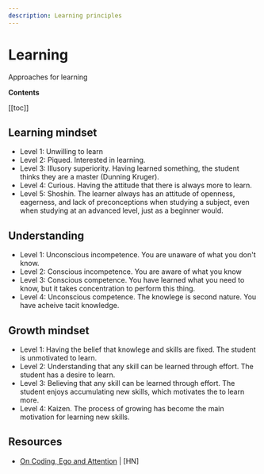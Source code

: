 ```yaml
---
description: Learning principles
---
```


# Learning

Approaches for learning

**Contents**

[[toc]]


## Learning mindset

- Level 1: Unwilling to learn
- Level 2: Piqued. Interested in learning.
- Level 3: Illusory superiority. Having learned something, the student thinks they are a master (Dunning Kruger).
- Level 4: Curious. Having the attitude that there is always more to learn.
- Level 5: Shoshin. The learner always has an attitude of openness, eagerness, and lack of preconceptions when studying a subject, even when studying at an advanced level, just as a beginner would.

## Understanding

- Level 1: Unconscious incompetence. You are unaware of what you don't know.
- Level 2: Conscious incompetence. You are aware of what you know
- Level 3: Conscious competence. You have learned what you need to know, but it takes concentration to perform this thing.
- Level 4: Unconscious competence. The knowlege is second nature. You have acheive tacit knowledge.


## Growth mindset

- Level 1: Having the belief that knowlege and skills are fixed. The student is unmotivated to learn.
- Level 2: Understanding that any skill can be learned through effort. The student has a desire to learn.
- Level 3: Believing that any skill can be learned through effort. The student enjoys accumulating new skills, which motivates the to learn more.
- Level 4: Kaizen. The process of growing has become the main motivation for learning new skills. 



## Resources

- [On Coding, Ego and Attention](https://josebrowne.com/on-coding-ego-and-attention/) | [HN]